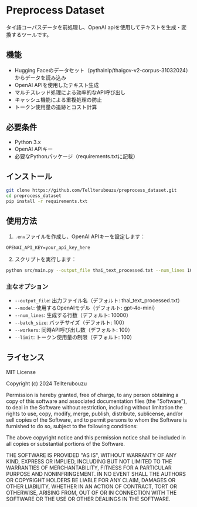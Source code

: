 # Preprocess Dataset

タイ語コーパスデータを前処理し、OpenAI apiを使用してテキストを生成・変換するツールです。

## 機能

- Hugging Faceのデータセット（pythainlp/thaigov-v2-corpus-31032024）からデータを読み込み
- OpenAI APIを使用したテキスト生成
- マルチスレッド処理による効率的なAPI呼び出し
- キャッシュ機能による重複処理の防止
- トークン使用量の追跡とコスト計算

## 必要条件

- Python 3.x
- OpenAI APIキー
- 必要なPythonパッケージ（requirements.txtに記載）

## インストール

```bash
git clone https://github.com/Tellterubouzu/preprocess_dataset.git
cd preprocess_dataset
pip install -r requirements.txt
```

## 使用方法

1. `.env`ファイルを作成し、OpenAI APIキーを設定します：
```
OPENAI_API_KEY=your_api_key_here
```

2. スクリプトを実行します：
```bash
python src/main.py --output_file thai_text_processed.txt --num_lines 10000
```

### 主なオプション

- `--output_file`: 出力ファイル名（デフォルト: thai_text_processed.txt）
- `--model`: 使用するOpenAIモデル（デフォルト: gpt-4o-mini）
- `--num_lines`: 生成する行数（デフォルト: 10000）
- `--batch_size`: バッチサイズ（デフォルト: 100）
- `--workers`: 同時API呼び出し数（デフォルト: 100）
- `--limit`: トークン使用量の制限（デフォルト: 100）

## ライセンス

MIT License

Copyright (c) 2024 Tellterubouzu

Permission is hereby granted, free of charge, to any person obtaining a copy
of this software and associated documentation files (the "Software"), to deal
in the Software without restriction, including without limitation the rights
to use, copy, modify, merge, publish, distribute, sublicense, and/or sell
copies of the Software, and to permit persons to whom the Software is
furnished to do so, subject to the following conditions:

The above copyright notice and this permission notice shall be included in all
copies or substantial portions of the Software.

THE SOFTWARE IS PROVIDED "AS IS", WITHOUT WARRANTY OF ANY KIND, EXPRESS OR
IMPLIED, INCLUDING BUT NOT LIMITED TO THE WARRANTIES OF MERCHANTABILITY,
FITNESS FOR A PARTICULAR PURPOSE AND NONINFRINGEMENT. IN NO EVENT SHALL THE
AUTHORS OR COPYRIGHT HOLDERS BE LIABLE FOR ANY CLAIM, DAMAGES OR OTHER
LIABILITY, WHETHER IN AN ACTION OF CONTRACT, TORT OR OTHERWISE, ARISING FROM,
OUT OF OR IN CONNECTION WITH THE SOFTWARE OR THE USE OR OTHER DEALINGS IN THE
SOFTWARE. 